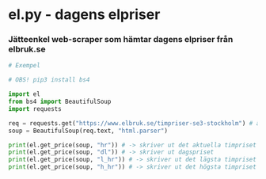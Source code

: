 # el.py - dagens elpriser
### Jätteenkel web-scraper som hämtar dagens elpriser från elbruk.se

```py
# Exempel

# OBS! pip3 install bs4

import el
from bs4 import BeautifulSoup
import requests

req = requests.get("https://www.elbruk.se/timpriser-se3-stockholm") # ändra länken till ditt område
soup = BeautifulSoup(req.text, "html.parser")

print(el.get_price(soup, "hr")) # -> skriver ut det aktuella timpriset
print(el.get_price(soup, "dl")) # -> skriver ut dagspriset
print(el.get_price(soup, "l_hr")) # -> skriver ut det lägsta timpriset för dagen
print(el.get_price(soup, "h_hr")) # -> skriver ut det högsta timpriset för dagen
```